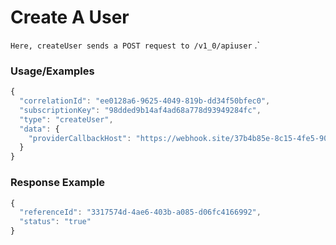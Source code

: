 # Create A User

`Here, createUser sends a POST request to /v1_0/apiuser`
.`

### Usage/Examples

```javascript
{
  "correlationId": "ee0128a6-9625-4049-819b-dd34f50bfec0",
  "subscriptionKey": "98dded9b14af4ad68a778d93949284fc",
  "type": "createUser",
  "data": {
    "providerCallbackHost": "https://webhook.site/37b4b85e-8c15-4fe5-9076-b7de3071b85d"
  }
}
```

### Response Example

```javascript
{
  "referenceId": "3317574d-4ae6-403b-a085-d06fc4166992",
  "status": "true"
}
```
